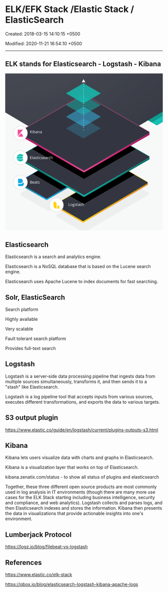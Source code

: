 # ELK/EFK Stack /Elastic Stack / ElasticSearch

Created: 2018-03-15 14:10:15 +0500

Modified: 2020-11-21 16:54:10 +0500

---

## ELK stands for Elasticsearch - Logstash - Kibana

![estic ](../../media/Technologies-Elasticsearch-ELK-EFK-Stack--Elastic-Stack---ElasticSearch-image1.png)

## Elasticsearch

Elasticsearch is a search and analytics engine.

Elasticsearch is a NoSQL database that is based on the Lucene search engine.

Elasticsearch uses Apache Lucene to index documents for fast searching.

## Solr, ElasticSearch

Search platform

Highly available

Very scalable

Fault tolerant search platform

Provides full-text search

## Logstash

Logstash is a server‑side data processing pipeline that ingests data from multiple sources simultaneously, transforms it, and then sends it to a "stash" like Elasticsearch.

Logstash is a log pipeline tool that accepts inputs from various sources, executes different transformations, and exports the data to various targets.

## S3 output plugin

<https://www.elastic.co/guide/en/logstash/current/plugins-outputs-s3.html>

## Kibana

Kibana lets users visualize data with charts and graphs in Elasticsearch.

Kibana is a visualization layer that works on top of Elasticsearch.

kibana.zenatix.com/status - to show all status of plugins and elasticsearch

Together, these three different open source products are most commonly used in log analysis in IT environments (though there are many more use cases for the ELK Stack starting including business intelligence, security and compliance, and web analytics). Logstash collects and parses logs, and then Elasticsearch indexes and stores the information. Kibana then presents the data in visualizations that provide actionable insights into one's environment.

## Lumberjack Protocol

<https://logz.io/blog/filebeat-vs-logstash>

## References

<https://www.elastic.co/elk-stack>

<https://qbox.io/blog/elasticsearch-logstash-kibana-apache-logs>
